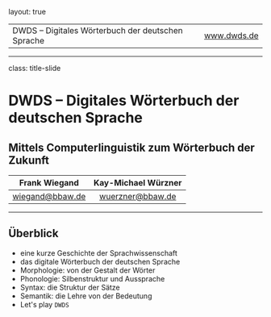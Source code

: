 layout: true
  
<div class="my-header"></div>

<div class="my-footer">
  <table>
    <tr>
      <td>DWDS &ndash; Digitales Wörterbuch der deutschen Sprache</td>
      <td style="text-align:right"><a href="https://www.dwds.de">www.dwds.de</a></td>
    </tr>
  </table>
</div>

---

class: title-slide

# DWDS &ndash; Digitales Wörterbuch der deutschen Sprache
## Mittels Computerlinguistik zum Wörterbuch der Zukunft

| Frank Wiegand   | Kay-Michael Würzner |
|:---------------:|:-------------------:|
| [wiegand@bbaw.de](mailto:wiegand@bbaw.de) | [wuerzner@bbaw.de](mailto:wuerzner@bbaw.de) |

---

## Überblick

- eine kurze Geschichte der Sprachwissenschaft
- das digitale Wörterbuch der deutschen Sprache
- Morphologie: von der Gestalt der Wörter
- Phonologie: Silbenstruktur und Aussprache
- Syntax: die Struktur der Sätze
- Semantik: die Lehre von der Bedeutung
- Let's play `DWDS`
